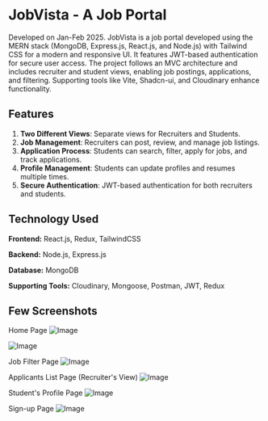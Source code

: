 # JobVista - A Job Portal

Developed on Jan-Feb 2025. JobVista is a job portal developed using the MERN stack (MongoDB, Express.js, React.js, and Node.js) with Tailwind CSS for a modern and responsive UI. It features JWT-based authentication for secure user access. The project follows an MVC architecture and includes recruiter and student views, enabling job postings, applications, and filtering. Supporting tools like Vite, Shadcn-ui, and Cloudinary enhance functionality.

## Features

1. **Two Different Views**: Separate views for Recruiters and Students.
2. **Job Management**: Recruiters can post, review, and manage job listings.
3. **Application Process**: Students can search, filter, apply for jobs, and track applications.
4. **Profile Management**: Students can update profiles and resumes multiple times.
5. **Secure Authentication**: JWT-based authentication for both recruiters and students.

## Technology Used

**Frontend:** React.js, Redux, TailwindCSS

**Backend:** Node.js, Express.js

**Database:** MongoDB

**Supporting Tools:** Cloudinary, Mongoose, Postman, JWT, Redux

## Few Screenshots

Home Page
![Image](https://github.com/user-attachments/assets/732a7444-1ddd-4900-9173-ab0623f13b11)

![Image](https://github.com/user-attachments/assets/a97a10ab-6fc6-481b-9aa0-b74117217b13)

Job Filter Page
![Image](https://github.com/user-attachments/assets/90ae3c6e-61a3-4b4b-9a6a-b68a65f09d52)

Applicants List Page (Recruiter's View)
![Image](https://github.com/user-attachments/assets/f149659c-7127-4a3f-aa56-f767e3f40f86)

Student's Profile Page
![Image](https://github.com/user-attachments/assets/e2ad23f8-d36a-4c7b-8ce8-1e8dc329b574)

Sign-up Page
![Image](https://github.com/user-attachments/assets/a7b53f44-1516-45ca-95b2-aaf762eb42cf)
